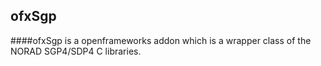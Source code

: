 ofxSgp
-----

####ofxSgp is a openframeworks addon which is a wrapper class of the NORAD SGP4/SDP4 C libraries.

